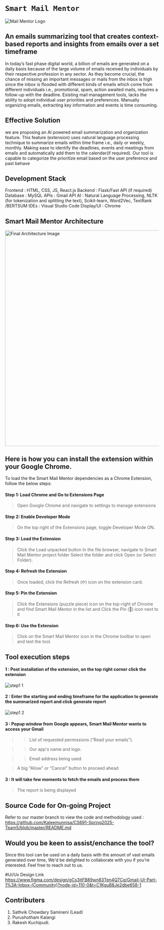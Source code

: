 # ` Smart Mail Mentor `

![Mail Mentor Logo](https://github.com/user-attachments/assets/497ad4c7-78f0-4ed4-ae8a-686cd4b02c2c)


## An emails summarizing tool that creates context-based reports and insights from emails over a set timeframe

In today’s fast phase digital world, a billion of emails are generated on a daily basis because of the large volume of emails received by individuals by their respective profession in any sector. As they become crucial, the chance of missing an important messages or mails from the inbox is high since the inbox is flooded with different kinds of emails which come from different individuals i.e., promotional, spam, action awaited mails, requires a follow-up with the deadline.
Existing mail management tools, lacks the ability to adopt individual user priorities and preferences. Manually organizing emails, extracting key information and events is time consuming.

## Effective Solution

we are proposing an AI powered email summarization and organization feature. This feature (extension) uses natural language processing technique to summarize emails within time frame i.e., daily or weekly, monthly. Making ease to identify the deadlines, events and meetings from emails and automatically add them to the calendar(if required).
Our tool is capable to categorize the prioritize email based on the user preference and past behave

## Development Stack

Frontend       : HTML, CSS, JS, React.js
Backend        : Flask/Fast
API (if required)
Database       : MySQL
APIs           : Gmail API
AI             : Natural Language Processing, NLTK (for tokenization and splitting the text), Scikit-learn, Word2Vec, TextRank /BERTSUM
IDEs           : Visual Studio Code
Display/UI     : Chrome

## Smart Mail Mentor Architecture 
<img width="707" alt="Final Architecture Image" src="https://github.com/user-attachments/assets/95f2b5e8-6eeb-40cc-9844-fb4798ff8935" />


## Here is how you can install the extension within your Google Chrome.

To load the the Smart Mail Mentor dependencies as a Chrome Extension, follow the below steps:

#### Step 1: Load Chrome and Go to Extensions Page
> Open Google Chrome and navigate to settings to manage extensions
#### Step 2: Enable Developer Mode
> On the top right of the Extensions page, toggle Developer Mode ON.
#### Step 3: Load the Extension
> Click the Load unpacked button
> In the file browser, navigate to Smart Mail Mentor project folder
> Select the folder and click Open (or Select Folder).
#### Step 4: Refresh the Extension
> Once loaded, click the Refresh (⟳) icon on the extension card.
#### Step 5: Pin the Extension
> Click the Extensions (puzzle piece) icon on the top-right of Chrome and find Smart Mail Mentor in the list and Click the Pin (📌) icon next to it
#### Step 6: Use the Extension
> Click on the Smart Mail Mentor icon in the Chrome toolbar to open and test the tool.

## Tool execution steps

#### 1 : Post installation of the extension, on the top right corner click the extension

![step1 1](https://github.com/user-attachments/assets/657a845f-3dd1-494c-981e-4907f6ae13c0)


#### 2 : Enter the starting and ending timeframe for the application to generate the summarized report and click generate report

![step1 2](https://github.com/user-attachments/assets/fbe59435-d6ea-4994-bc24-504e956aab43)


#### 3 : Popup window from Google appears, Smart Mail Mentor wants to access your Gmail

>> List of requested permissions (“Read your emails”).

>> Our app's name and logo.

>> Email address being used.

> A big “Allow” or “Cancel” button to proceed ahead

#### 3 : It will take few moments to fetch the emails and process them

> The report is being displayed


## Source Code for On-going Project 

Refer to our master branch to view the code and methodology used : https://github.com/Kaleemunnisa/CS691-Spring2025-Team5/blob/master/README.md

## Would you be keen to assist/enchance the tool? 

Since this tool can be used on a daily basis with the amount of vast emails generated over time, We'd be delighted to collaborate with you if you're interested. Feel free to reach out to us.
 
#Ui/Ux Design Link
https://www.figma.com/design/gCs3jtFB89wn83Ten4Q7Cq/Gmail-UI-Part-1%3A-Inbox-(Community)?node-id=110-0&t=C1KguB8Je2dbe658-1
## Contributers

1. Sathvik Chowdary Samineni (Lead)
3. Purushotham Kalangi
4. Rakesh Kuchipudi.






